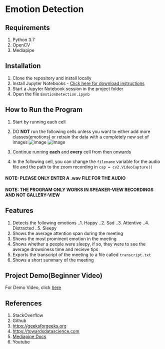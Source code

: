 # **Emotion Detection**
## **Requirements**
1. Python 3.7
2. OpenCV
3. Mediapipe

## **Installation**
1. Clone the repository and install locally
2. Install Jupyter Notebooks - [Click here for download instructions](https://jupyter.org/install)
3. Start a Jupyter Notebook session in the project folder
4. Open the file `EmotionDetection.ipynb`

## **How to Run the Program**
1. Start by running each cell
2. DO **NOT** run the following cells unless you want to either add more classes(emotions) or retrain the data with a completely new set of images
![image](https://user-images.githubusercontent.com/41366297/127317145-c64c140d-6fec-4620-a197-426ce6209216.png)
![image](https://user-images.githubusercontent.com/41366297/127317215-a13b4d31-0f14-4e49-8813-7f1d931efdf0.png)

3. Continue running **each** and **every** cell from then onwards
4. In the following cell, you can change the `filename` variable for the audio file and the path to the zoom recording in `cap = cv2.VideoCapture()`

#### **NOTE: PLEASE ONLY ENTER A .wav FILE FOR THE AUDIO**
#### **NOTE: THE PROGRAM ONLY WORKS IN SPEAKER-VIEW RECORDINGS AND NOT GALLERY-VIEW**

## **Features**
1. Detects the following emotions
..1. Happy
..2. Sad
..3. Attentive
..4. Distracted
..5. Sleepy
2. Shows the average attention span during the meeting
3. Shows the most prominent emotion in the meeting
4. Shows whether a people were sleepy, if so, they were to see the average drowsiness time and recieve tips
5. Exports the transcript of the meeting to a file called `transcript.txt`
6. Shows a short summary of the meeting

## **Project Demo(Beginner Video)**
For Demo Video, click [here](https://drive.google.com/file/d/1Ctw58PXmBFYUYwe0UvQyLl4Jj2_s_CFM/view?usp=sharing)

## **References**
1. StackOverflow
2. Github
3. https://geeksforgeeks.org
4. https://towardsdatascience.com
5. [Mediapipe Docs](https://google.github.io/mediapipe/solutions/holistic.html)
6. Youtube
